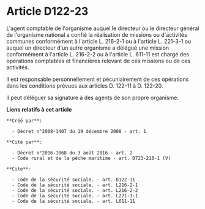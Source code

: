 # Article D122-23

L'agent comptable de l'organisme auquel le directeur ou le directeur général de l'organisme national a confié la réalisation
de missions ou d'activités communes conformément à l'article L. 216-2-1 ou à l'article L. 221-3-1 ou auquel un directeur d'un
autre organisme a délégué une mission conformément à l'article L. 216-2-2 ou à l'article L. 611-11 est chargé des opérations
comptables et financières relevant de ces missions ou de ces activités. 

Il est responsable personnellement et pécuniairement de ces opérations dans les conditions prévues aux articles D. 122-11 à
D. 122-20. 

Il peut déléguer sa signature à des agents de son propre organisme.

**Liens relatifs à cet article**

	**Créé par**:

	  - Décret n°2008-1407 du 19 décembre 2008 - art. 1

	**Cité par**:

	  - Décret n°2016-1068 du 3 août 2016 - art. 2
	  - Code rural et de la pêche maritime - art. D723-210-1 (V)

	**Cite**:

	  - Code de la sécurité sociale. - art. D122-11
	  - Code de la sécurité sociale. - art. L216-2-1
	  - Code de la sécurité sociale. - art. L216-2-2
	  - Code de la sécurité sociale. - art. L221-3-1
	  - Code de la sécurité sociale. - art. L611-11
